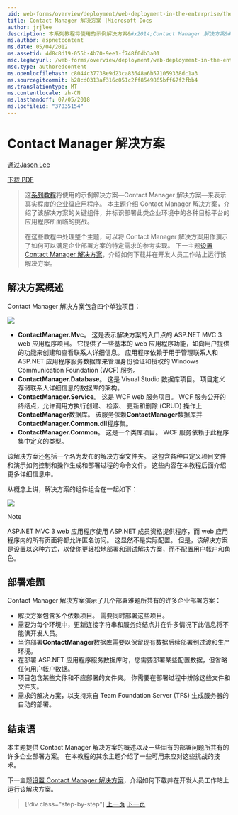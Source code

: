 ```yaml
---
uid: web-forms/overview/deployment/web-deployment-in-the-enterprise/the-contact-manager-solution
title: Contact Manager 解决方案 |Microsoft Docs
author: jrjlee
description: 本系列教程将使用的示例解决方案&#x2014;Contact Manager 解决方案&#x2014;来表示具有真实的更深层的企业级应用程序...
ms.author: aspnetcontent
ms.date: 05/04/2012
ms.assetid: 4d8c8d19-055b-4b70-9ee1-f748f0db3a01
msc.legacyurl: /web-forms/overview/deployment/web-deployment-in-the-enterprise/the-contact-manager-solution
msc.type: authoredcontent
ms.openlocfilehash: c8044c37738e9d23ca83648a6b571059338dc1a3
ms.sourcegitcommit: b28cd0313af316c051c2ff8549865bff67f2fbb4
ms.translationtype: MT
ms.contentlocale: zh-CN
ms.lasthandoff: 07/05/2018
ms.locfileid: "37835154"
---
```

<a name="the-contact-manager-solution"></a>Contact Manager 解决方案
====================
通过[Jason Lee](https://github.com/jrjlee)

[下载 PDF](https://msdnshared.blob.core.windows.net/media/MSDNBlogsFS/prod.evol.blogs.msdn.com/CommunityServer.Blogs.Components.WeblogFiles/00/00/00/63/56/8130.DeployingWebAppsInEnterpriseScenarios.pdf)

> 这[系列教程](web-deployment-in-the-enterprise.md)将使用的示例解决方案&#x2014;Contact Manager 解决方案&#x2014;来表示真实程度的企业级应用程序。 本主题介绍 Contact Manager 解决方案，介绍了该解决方案的关键组件，并标识部署此类企业环境中的各种目标平台的应用程序所面临的挑战。
> 
> 在这些教程中处理整个主题，可以将 Contact Manager 解决方案用作演示了如何可以满足企业部署方案的特定需求的参考实现。 下一主题[设置 Contact Manager 解决方案](setting-up-the-contact-manager-solution.md)，介绍如何下载并在开发人员工作站上运行该解决方案。


## <a name="solution-overview"></a>解决方案概述

Contact Manager 解决方案包含四个单独项目：

![](the-contact-manager-solution/_static/image1.png)

- **ContactManager.Mvc**。 这是表示解决方案的入口点的 ASP.NET MVC 3 web 应用程序项目。 它提供了一些基本的 web 应用程序功能，如向用户提供的功能来创建和查看联系人详细信息。 应用程序依赖于用于管理联系人和 ASP.NET 应用程序服务数据库来管理身份验证和授权的 Windows Communication Foundation (WCF) 服务。
- **ContactManager.Database**。 这是 Visual Studio 数据库项目。 项目定义存储联系人详细信息的数据库的架构。
- **ContactManager.Service**。 这是 WCF web 服务项目。 WCF 服务公开的终结点，允许调用方执行创建、 检索、 更新和删除 (CRUD) 操作上**ContactManager**数据库。 该服务依赖**ContactManager**数据库并**ContactManager.Common.dll**程序集。
- **ContactManager.Common**。 这是一个类库项目。 WCF 服务依赖于此程序集中定义的类型。

该解决方案还包括一个名为发布的解决方案文件夹。 这包含各种自定义项目文件和演示如何控制和操作生成和部署过程的命令文件。 这些内容在本教程后面介绍更多详细信息中。

从概念上讲，解决方案的组件组合在一起如下：

![](the-contact-manager-solution/_static/image2.png)

> [!NOTE]
> ASP.NET MVC 3 web 应用程序使用 ASP.NET 成员资格提供程序，而 web 应用程序内的所有页面将都允许匿名访问。 这显然不是实际配置。 但是，该解决方案是设置以这种方式，以使你更轻松地部署和测试解决方案，而不配置用户帐户和角色。


## <a name="deployment-challenges"></a>部署难题

Contact Manager 解决方案演示了几个部署难题所共有的许多企业部署方案：

- 解决方案包含多个依赖项目。 需要同时部署这些项目。
- 需要为每个环境中，更新连接字符串和服务终结点并在许多情况下此信息将不能供开发人员。
- 当你部署**ContactManager**数据库需要以保留现有数据后续部署到过渡和生产环境。
- 在部署 ASP.NET 应用程序服务数据库时，您需要部署某些配置数据，但省略任何用户帐户数据。
- 项目包含某些文件和不应部署的文件夹。 你需要在部署过程中排除这些文件和文件夹。
- 需求的解决方案，以支持来自 Team Foundation Server (TFS) 生成服务器的自动的部署。

## <a name="conclusion"></a>结束语

本主题提供 Contact Manager 解决方案的概述以及一些固有的部署问题所共有的许多企业部署方案。 在本教程的其余主题介绍了一些可用来应对这些挑战的技术。

下一主题[设置 Contact Manager 解决方案](setting-up-the-contact-manager-solution.md)，介绍如何下载并在开发人员工作站上运行该解决方案。

> [!div class="step-by-step"]
> [上一页](web-deployment-in-the-enterprise.md)
> [下一页](setting-up-the-contact-manager-solution.md)
